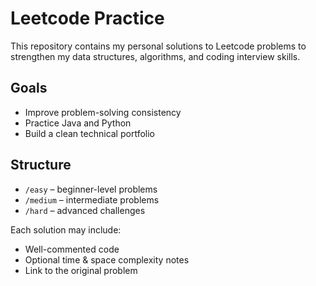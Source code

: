 # Leetcode Practice

This repository contains my personal solutions to Leetcode problems to strengthen my data structures, algorithms, and coding interview skills.

## Goals
- Improve problem-solving consistency
- Practice Java and Python
- Build a clean technical portfolio

## Structure
- `/easy` – beginner-level problems
- `/medium` – intermediate problems
- `/hard` – advanced challenges

Each solution may include:
- Well-commented code
- Optional time & space complexity notes
- Link to the original problem
